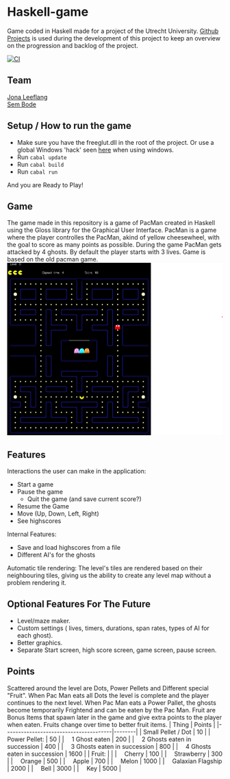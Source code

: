 # Haskell-game
Game coded in Haskell made for a project of the Utrecht University. 
[Github Projects](https://docs.github.com/en/issues/planning-and-tracking-with-projects) is used during the development of this project to keep an overview on the progression and backlog of the project. 

[![CI](https://github.com/ChromaChroma/haskell-game/actions/workflows/ci.yml/badge.svg)](https://github.com/ChromaChroma/haskell-game/actions/workflows/ci.yml)

## Team
[Jona Leeflang](https://github.com/ChromaChroma)  
[Sem Bode](https://github.com/Sembodi)  

## Setup / How to run the game
- Make sure you have the freeglut.dll in the root of the project. Or use a global Windows 'hack' seen [here](https://stackoverflow.com/questions/8956387/cant-get-freeglut-to-work-with-haskell-on-windows) when using windows.
- Run `cabal update`
- Run `cabal build`
- Run `cabal run`  

And you are Ready to Play!

## Game
The game made in this repository is a game of PacMan created in Haskell using the Gloss library for the Graphical User Interface. PacMan is a game where the player controlles the PacMan, akind of yellow cheesewheel, with the goal to score as many points as possible. During the game PacMan gets attacked by 4 ghosts. By default the player starts with 3 lives. 
Game is based on the old pacman game.  
![](game.png)

## Features
Interactions the user can make in the application: 
- Start a game
- Pause the game
  - Quit the game (and save current score?)
- Resume the Game
- Move (Up, Down, Left, Right)
- See highscores

Internal Features:
- Save and load highscores from a file
- Different AI's for the ghosts

Automatic tile rendering:
  The level's tiles are rendered based on their neighbouring tiles, giving us the ability to create any level map without a problem rendering it.

## Optional Features For The Future
- Level/maze maker.
- Custom settings ( lives, timers, durations, span rates, types of AI for each ghost).
- Better graphics.
- Separate Start screen, high score screen, game screen, pause screen.

## Points
Scattered around the level are Dots, Power Pellets and Different special "Fruit". When Pac Man eats all Dots the level is complete and the player continues to the next level. When Pac Man eats a Power Pallet, the ghosts become temporarily Frightend and can be eaten by the Pac Man. Fruit are Bonus Items that spawn later in the game and give extra points to the player when eaten. Fruits change over time to better fruit items.
| Thing                                 | Points |
|---------------------------------------|--------|
| Small Pellet / Dot                    | 10     |
| Power Pellet:                         | 50     |
|   &emsp;1 Ghost eaten                 | 200    |
|   &emsp;2 Ghosts eaten in succession  | 400    |
|   &emsp;3 Ghosts eaten in succession  | 800    |
|   &emsp;4 Ghosts eaten in succession  | 1600   |
| Fruit:                                |        |
|   &emsp;Cherry                        | 100    |
|   &emsp;Strawberry                    | 300    |
|   &emsp;Orange                        | 500    |
|   &emsp;Apple                         | 700    |
|   &emsp;Melon                         | 1000   |
|   &emsp;Galaxian Flagship             | 2000   |
|   &emsp;Bell                          | 3000   |
|   &emsp;Key                           | 5000   |
